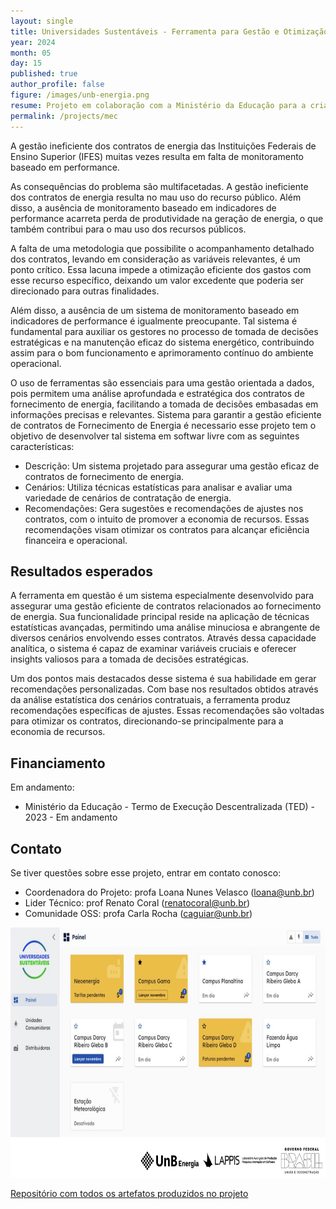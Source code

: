 ```yaml
---
layout: single
title: Universidades Sustentáveis - Ferramenta para Gestão e Otimização de Contratos de Fornecimento de Energia Elétrica (2023 - em andamento)
year: 2024
month: 05
day: 15
published: true
author_profile: false
figure: /images/unb-energia.png
resume: Projeto em colaboração com a Ministério da Educação para a criação de uma comunidade de software livre para o desenvolvimento da Plataforma de Universidades sustentáveis, um sistema de recomendação de contratos, a fim de garantir a gestão eficiente de Fornecimento de energia.
permalink: /projects/mec
---
```


A gestão ineficiente dos contratos de energia das Instituições Federais de Ensino Superior (IFES) muitas vezes resulta em falta de monitoramento baseado em performance.

As consequências do problema são multifacetadas. A gestão ineficiente dos contratos de energia resulta no mau uso do recurso público. Além disso, a ausência de monitoramento baseado em indicadores de performance acarreta perda de produtividade na geração de energia, o que também contribui para o mau uso dos recursos públicos.

A falta de uma metodologia que possibilite o acompanhamento detalhado dos contratos, levando em consideração as variáveis relevantes, é um ponto crítico. Essa lacuna impede a otimização eficiente dos gastos com esse recurso específico, deixando um valor excedente que poderia ser direcionado para outras finalidades.

Além disso, a ausência de um sistema de monitoramento baseado em indicadores de performance é igualmente preocupante. Tal sistema é fundamental para auxiliar os gestores no processo de tomada de decisões estratégicas e na manutenção eficaz do sistema energético, contribuindo assim para o bom funcionamento e aprimoramento contínuo do ambiente operacional.

O uso de ferramentas são essenciais para uma gestão orientada a dados, pois permitem uma análise aprofundada e estratégica dos contratos de fornecimento de energia, facilitando a tomada de decisões embasadas em informações precisas e relevantes. Sistema para garantir a gestão eficiente de contratos de Fornecimento de Energia é necessario esse projeto tem o objetivo de desenvolver tal sistema em softwar livre com as seguintes características:

- Descrição: Um sistema projetado para assegurar uma gestão eficaz de contratos de fornecimento de energia.
- Cenários: Utiliza técnicas estatísticas para analisar e avaliar uma variedade de cenários de contratação de energia.
- Recomendações: Gera sugestões e recomendações de ajustes nos contratos, com o intuito de promover a economia de recursos. Essas recomendações visam otimizar os contratos para alcançar eficiência financeira e operacional.


## Resultados esperados

A ferramenta em questão é um sistema especialmente desenvolvido para assegurar uma gestão eficiente de contratos relacionados ao fornecimento de energia. Sua funcionalidade principal reside na aplicação de técnicas estatísticas avançadas, permitindo uma análise minuciosa e abrangente de diversos cenários envolvendo esses contratos. Através dessa capacidade analítica, o sistema é capaz de examinar variáveis cruciais e oferecer insights valiosos para a tomada de decisões estratégicas.

Um dos pontos mais destacados desse sistema é sua habilidade em gerar recomendações personalizadas. Com base nos resultados obtidos através da análise estatística dos cenários contratuais, a ferramenta produz recomendações específicas de ajustes. Essas recomendações são voltadas para otimizar os contratos, direcionando-se principalmente para a economia de recursos. 


## Financiamento

Em andamento:
- Ministério da Educação - Termo de Execução Descentralizada (TED) - 2023 - Em andamento


## Contato

Se tiver questões sobre esse projeto, entrar em contato conosco:

- Coordenadora do Projeto: profa Loana Nunes Velasco ([loana@unb.br](loana@unb.br))
- Lider Técnico: prof Renato Coral ([renatocoral@unb.br](renatocoral@unb.br))
- Comunidade OSS: profa Carla Rocha ([caguiar@unb.br](caguiar@unb.br))

<img src="/images/mec-energia.png" alt="mec" style="height: 400px;" />

[Repositório com todos os artefatos produzidos no projeto](https://gitlab.com/lappis-unb/projects/SMI)


